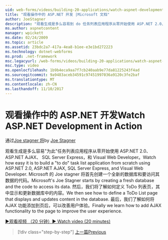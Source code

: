 ```yaml
---
uid: web-forms/videos/building-20-applications/watch-aspnet-development-in-action
title: "观看操作中的 ASP.NET 开发 |Microsoft 文档"
author: JoeStagner
description: "观看生成是多么容易到 do 任务列表应用程序从零开始使用 ASP.NET 2.0、 ASP.NET AJAX、 SQL Server Express，和 Visual Web Developer。 Mic..."
ms.author: aspnetcontent
manager: wpickett
ms.date: 02/24/2009
ms.topic: article
ms.assetid: 23bdc2a7-417a-4ea8-b1ee-e3e1bd272223
ms.technology: dotnet-webforms
ms.prod: .net-framework
msc.legacyurl: /web-forms/videos/building-20-applications/watch-aspnet-development-in-action
msc.type: video
ms.openlocfilehash: 1b9b4eca9aa7f7cb240aab9e77da81225243f4ad
ms.sourcegitcommit: 9a9483aceb34591c97451997036a9120c3fe2baf
ms.translationtype: MT
ms.contentlocale: zh-CN
ms.lasthandoff: 11/10/2017
---
```

<a name="watch-aspnet-development-in-action"></a><span data-ttu-id="90e03-104">观看操作中的 ASP.NET 开发</span><span class="sxs-lookup"><span data-stu-id="90e03-104">Watch ASP.NET Development in Action</span></span>
====================
<span data-ttu-id="90e03-105">通过[Joe stagner 将](https://github.com/JoeStagner)</span><span class="sxs-lookup"><span data-stu-id="90e03-105">by [Joe Stagner](https://github.com/JoeStagner)</span></span>

<span data-ttu-id="90e03-106">观看生成是多么容易"为此"任务列表应用程序从零开始使用 ASP.NET 2.0、 ASP.NET AJAX、 SQL Server Express，和 Visual Web Developer。</span><span class="sxs-lookup"><span data-stu-id="90e03-106">Watch how easy it is to build a "to do" task list application from scratch using ASP.NET 2.0, ASP.NET AJAX, SQL Server Express, and Visual Web Developer.</span></span> <span data-ttu-id="90e03-107">Microsoft 的 Joe stagner 将首先创建一个全新的数据库和要访问其数据的代码。</span><span class="sxs-lookup"><span data-stu-id="90e03-107">Microsoft's Joe Stagner starts by creating a fresh database and the code to access its data.</span></span> <span data-ttu-id="90e03-108">然后，我们将了解如何定义 ToDo 列表页，其中显示和更新数据库中的内容。</span><span class="sxs-lookup"><span data-stu-id="90e03-108">We then see how to define a ToDo List page that displays and updates content in the database.</span></span> <span data-ttu-id="90e03-109">最后，我们了解如何将 AJAX 功能添加到页后，可以改善用户体验。</span><span class="sxs-lookup"><span data-stu-id="90e03-109">Finally we learn how to add AJAX functionality to the page to improve the user experience.</span></span>

[<span data-ttu-id="90e03-110">&#9654;观看视频 （20 分钟）</span><span class="sxs-lookup"><span data-stu-id="90e03-110">&#9654; Watch video (20 minutes)</span></span>](https://channel9.msdn.com/Blogs/ASP-NET-Site-Videos/watch-aspnet-development-in-action)

>[!div class="step-by-step"]
[<span data-ttu-id="90e03-111">上一篇</span><span class="sxs-lookup"><span data-stu-id="90e03-111">Previous</span></span>](lesson-8-working-with-the-gridview-and-formview.md)
